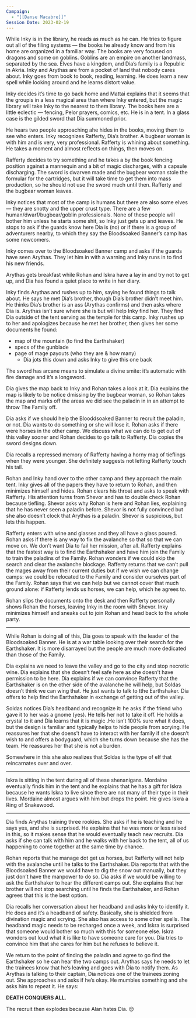 ```yaml
---
Campaign:
  - "[[Danse Macabre]]"
Session Date: 2023-02-19
---
```

While Inky is in the library, he reads as much as he can. He tries to figure out all of the filing systems — the books he already know and from his home are organized in a familiar way. The books are very focused on dragons and some on goblins. Goblins are an empire on another landmass, separated by the sea. Elves have a kingdom, and Dia’s family is a Republic in Akria. Inky and Arythas are from a pocket of land that nobody cares about. Inky goes from book to book, reading, learning. He does learn a new spell while looking around and he learns distort value.

Inky decides it’s time to go back home and Mattai explains that it seems that the groupis in a less magical area than where Inky entered, but the magic library will take Inky to the nearest to them library. The books here are a little eclectic — fencing, Pelor prayers, comics, etc. He is in a tent. In a glass case is the gilded sword that Dia summoned prior.

He hears two people approaching ahe hides in the books, moving them to see who enters. Inky recognizes Rafferty, Dia’s brother. A bugbear woman is with him and is very, very professional. Rafferty is whining about something. He takes a moment and almost reflects on things, then moves on.

Rafferty decides to try something and he takes a by the book fencing position against a mannequin and a bit of magic discharges, with a capsule discharging. The sword is dwarven made and the bugbear woman stole the formular for the cartridges, but it will take time to get them into mass production, so he should not use the sword much until then. Rafferty and the bugbear woman leaves.

Inky notices that most of the camp is humans but there are also some elves — they are snotty and the upper crust type. There are a few human/dwarf/bugbear/goblin professionals. None of these people will bother him unless he starts some shit, so Inky just gets up and leaves. He stops to ask if the guards know here Dia is (no) or if there is a group of adventurers nearby, to which they say the Bloodsoaked Banner’s camp has some newcomers.

Inky comes over to the Bloodsoaked Banner camp and asks if the guards have seen Arythas. They let him in with a warning and Inky runs in to find his new friends.

Arythas gets breakfast while Rohan and Iskra have a lay in and try not to get up, and Dia has found a quiet place to write in her diary.

Inky finds Arythas and rushes up to him, saying he found things to talk about. He says he met Dia’s brother, though Dia’s brother didn’t meet him. He thinks Dia’s brother is an ass (Arythas confirms) and then asks where Dia is. Arythas isn’t sure where she is but will help Inky find her. They find Dia outside of the tent serving as the temple for this camp. Inky rushes up to her and apologizes because he met her brother, then gives her some documents he found:

- map of the mountain (to find the Earthshaker)
- specs of the gunblade
- page of mage payouts (who they are & how many)
    - Dia jots this down and asks Inky to give this one back

The sword has arcane means to simulate a divine smite: it’s automatic with fire damage and it’s a longsword.

Dia gives the map back to Inky and Rohan takes a look at it. Dia explains the map is likely to be notice dmissing by the bugbear woman, so Rohan takes the map and marks off the areas we did see the paladin in in an attempt to throw The Family off.

Dia asks if we should help the Blooddsoaked Banner to recruit the paladin, or not. Dia wants to do something or she will lose it. Rohan asks if there were horses in the other camp. We discuss what we can do to get out of this valley sooner and Rohan decides to go talk to Rafferty. Dia copies the sword designs down.

Dia recalls a repressed memory of Rafferty having a horny mag of tieflings when they were younger. She definitely suggests not letting Rafferty touch his tail.

Rohan and Inky hand over to the other camp and they approach the main tent. Inky gives all of the papers they have to return to Rohan, and then minimizes himself and hides. Rohan clears his throat and asks to speak with Rafferty. His attention turns from Shevor and has to double check Rohan because tiefling. Shevor asks why Rohan is here and Rohan lies, explaining that he has never seen a paladin before. Shevor is not fully convinced but she also doesn’t clock that Arythas is a paladin. Shevor is suspicious, but lets this happen.

Rafferty enters with wine and glasses and they all have a glass poured. Rohan asks if there is any way to fix the avalanche so that so that we can move on. We don’t want Dia to fail her mission, after all. Rafferty explains that the fastest way is to find the Earthshaker and have him join the Family to train the paladins of the Family. Rohan wonders if we could skip the search and clear the avalanche blockage. Rafferty returns that we can’t pull the mages away from their current duties but if we wish we can change camps: we could be relocated to the Family and consider ourselves part of the Family. Rohan says that we can help but we cannot cover that much ground alone: if Rafferty lends us horses, we can help, which he agrees to.

Rohan slips the documents onto the desk and then Rafferty personally shows Rohan the horses, leaving Inky in the room with Shevor. Inky minimizes himself and sneaks out to join Rohan and head back to the whole party.

---

While Rohan is doing all of this, Dia goes to speak with the leader of the Bloodsoaked Banner. He is at a war table looking over their search for the Earthshaker. It is more disarrayed but the people are much more dedicated than those of the Family.

Dia explains we need to leave the valley and go to the city and stop necrotic wine. Dia explains that she doesn’t feel safe here as she doesn’t have permission to be here. Dia explains if we can convince Rafferty that the Earthshaker is on the other side of the avalanche he will help, but Soldas doesn’t think we can wing that. He just wants to talk to tthe Earthshaker. Dia offers to help find the Earthshaker in exchange of getting out of the valley.

Soldas notices Dia’s headband and recognize it: he asks if the friend who gave it to her was a gnome (yes). He tells her not to take it off. He holds a crystal to it and Dia learns that it is magic .He isn’t 100% sure what it does, but the design is familiar and typically helps to hide people from scrying. He reassures her that she doens’t have to interact with her family if she doesn’t wish to and offers a bodyguard, which she turns down because she has the team. He reassures her that she is not a burden.

Somewhere in this she also realizes that Soldas is the type of elf that reincarnates over and over.

---

Iskra is sitting in the tent during all of these shenanigans. Mordaine eventually finds him in the tent and he explains that he has a gift for Iskra because he wants Iskra to live since there are not many of their type in their lives. Mordaine almost argues with him but drops the point. He gives Iskra a Ring of Snakewood.

---

Dia finds Arythas training three rookies. She asks if he is teaching and he says yes, and she is surprised. He explains that he was more or less raised in this, so it makes sense that he would eventually teach new recruits. Dia asks if she can talk with him and he walks with her back to the tent, all of us happening to come together at the same time by chance.

Rohan reports that he manage dot get us horses, but Rafferty will not help with the avalanche until he talks to the Earthshaker. Dia reports that with the Bloodsoaked Banner we would have to dig the snow out manually, but they just don’t have the manpower to do so. Dia asks if we would be willing to ask the Earthshaker to hear the different camps out. She explains that her brother will not stop searching until he finds the Earthshaker, and Rohan agrees that this is the best option.

Dia recalls her conversation about her headband and asks Inky to identify it. He does and it’s a headband of safety. Basically, she is shielded from divination magic and scrying. She also has access to some other spells. The headband magic needs to be recharged once a week, and Iskra is surprised that someone would bother so much with this for someone else. Iskra wonders out loud what it is like to have someone care for you. Dia tries to convince him that she cares for him but he refuses to believe it.

We return to the point of finding the paladin and agree to go find the Earthshaker so he can hear the two camps out. Arythas says he needs to let the trainees know that he’s leaving and goes with Dia to notify them. As Arythas is talking to their captain, Dia notices one of the trainees zoning out. She approaches and asks if he’s okay. He mumbles something and she asks him to repeat it. He says:

**DEATH CONQUERS ALL.**

The recruit then explodes because Alan hates Dia. 😔